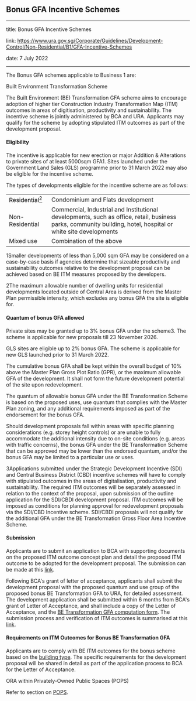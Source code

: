 ## Bonus GFA Incentive Schemes
---
title: Bonus GFA Incentive Schemes

link: https://www.ura.gov.sg/Corporate/Guidelines/Development-Control/Non-Residential/B1/GFA-Incentive-Schemes

date: 7 July 2022

---


The Bonus GFA schemes applicable to Business 1 are:

Built Environment Transformation Scheme

The Built Environment (BE) Transformation GFA scheme aims to encourage adoption of higher tier Construction Industry Transformation Map (ITM) outcomes in areas of digitisation, productivity and sustainability. The incentive scheme is jointly administered by BCA and URA. Applicants may qualify for the scheme by adopting stipulated ITM outcomes as part of the development proposal.

#### Eligibility

The incentive is applicable for new erection or major Addition & Alterations to private sites of at least 5000sqm GFA1. Sites launched under the Government Land Sales (GLS) programme prior to 31 March 2022 may also be eligible for the incentive scheme.

The types of developments eligible for the incentive scheme are as follows:

  

<table><tbody><tr><td><span style="color: black;">Residential<a href="file:///C:/Users/urawongyq/Documents/My%20documents/Updates/Flats%20and%20Condominiums%20-%20draft%20edit.docx#_ftn1" name="_ftnref1"><span style="color: black;"><sup>2</sup></span></a></span><br></td><td><span>Condominium and Flats development </span> </td></tr><tr><td><span>Non- Residential</span></td><td><span>Commercial, Industrial and Institutional developments, such as office, retail, business parks, community building, hotel, hospital or white site developments </span><br></td></tr><tr><td><span>Mixed use</span></td><td><span>Combination of the above </span><br></td></tr></tbody></table>

  



1Smaller developments of less than 5,000 sqm GFA may be considered on a case-by-case basis if agencies determine that sizeable productivity and sustainability outcomes relative to the development proposal can be achieved based on BE ITM measures proposed by the developers.

2The maximum allowable number of dwelling units for residential developments located outside of Central Area is derived from the Master Plan permissible intensity, which excludes any bonus GFA the site is eligible for.

#### Quantum of bonus GFA allowed

Private sites may be granted up to 3% bonus GFA under the scheme3. The scheme is applicable for new proposals till 23 November 2026.

GLS sites are eligible up to 2% bonus GFA. The scheme is applicable for new GLS launched prior to 31 March 2022.

The cumulative bonus GFA shall be kept within the overall budget of 10% above the Master Plan Gross Plot Ratio (GPR), or the maximum allowable GFA of the development. It shall not form the future development potential of the site upon redevelopment.

The quantum of allowable bonus GFA under the BE Transformation Scheme is based on the proposed uses, use quantum that complies with the Master Plan zoning, and any additional requirements imposed as part of the endorsement for the bonus GFA.

Should development proposals fall within areas with specific planning considerations (e.g. storey height controls) or are unable to fully accommodate the additional intensity due to on-site conditions (e.g. areas with traffic concerns), the bonus GFA under the BE Transformation Scheme that can be approved may be lower than the endorsed quantum, and/or the bonus GFA may be limited to a particular use or uses.



3Applications submitted under the Strategic Development Incentive (SDI) and Central Business District (CBD) incentive schemes will have to comply with stipulated outcomes in the areas of digitalisation, productivity and sustainability. The required ITM outcomes will be separately assessed in relation to the context of the proposal, upon submission of the outline application for the SDI/CBDI development proposal. ITM outcomes will be imposed as conditions for planning approval for redevelopment proposals via the SDI/CBD Incentive scheme. SDI/CBDI proposals will not qualify for the additional GFA under the BE Transformation Gross Floor Area Incentive Scheme.

#### Submission

Applicants are to submit an application to BCA with supporting documents on the proposed ITM outcome concept plan and detail the proposed ITM outcome to be adopted for the development proposal. The submission can be made at this [link](https://form.gov.sg/610112199bdc0c00123abb25).

Following BCA's grant of letter of acceptance, applicants shall submit the development proposal with the proposed quantum and use group of the proposed bonus BE Transformation GFA to URA, for detailed assessment. The development application shall be submitted within 6 months from BCA's grant of Letter of Acceptance, and shall include a copy of the Letter of Acceptance, and the [BE Transformation GFA computation form](https://www.ura.gov.sg/-/media/Corporate/Guidelines/Development-control/Flats-Condominiums/BE-Transformation-GFA-computation-form.pdf). The submission process and verification of ITM outcomes is summarised at this [link](https://www.ura.gov.sg/-/media/Corporate/Guidelines/Development-control/Flats-Condominiums/BE-Transformation-Submission-process.pdf).

#### Requirements on ITM Outcomes for Bonus BE Transformation GFA

Applicants are to comply with BE ITM outcomes for the bonus scheme based on the [building type](https://www.ura.gov.sg/-/media/Corporate/Guidelines/Development-control/Flats-Condominiums/BE-Transformation-building-type.pdf). The specific requirements for the development proposal will be shared in detail as part of the application process to BCA for the Letter of Acceptance.

ORA within Privately-Owned Public Spaces (POPS)

Refer to section on [POPS](https://www.ura.gov.sg/Corporate/Guidelines/Development-Control/gross-floor-area/GFA/Privately-OwnedPublicSpacesPOPS).



